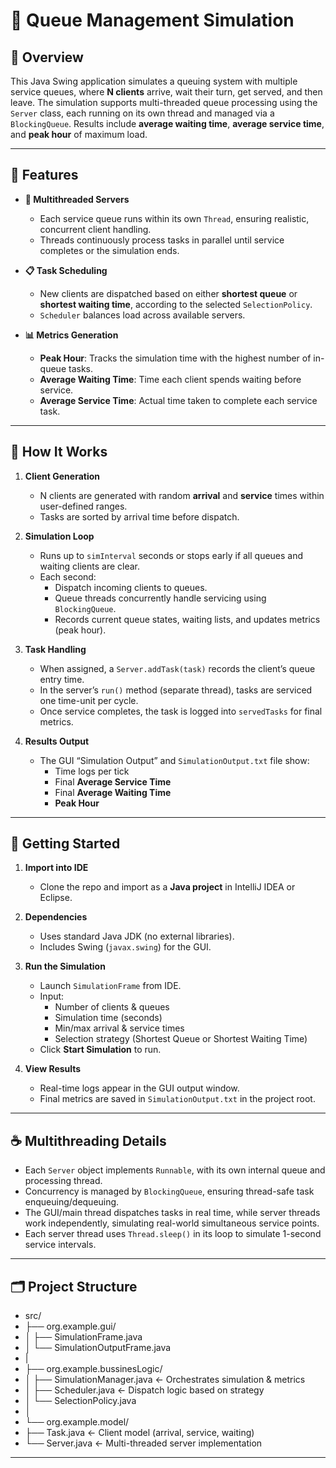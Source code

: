 # 🧮 Queue Management Simulation

## 📘 Overview
This Java Swing application simulates a queuing system with multiple service queues, where **N clients** arrive, wait their turn, get served, and then leave. The simulation supports multi-threaded queue processing using the `Server` class, each running on its own thread and managed via a `BlockingQueue`. Results include **average waiting time**, **average service time**, and **peak hour** of maximum load.

---

## 🔧 Features

- **🏃 Multithreaded Servers**
  - Each service queue runs within its own `Thread`, ensuring realistic, concurrent client handling.
  - Threads continuously process tasks in parallel until service completes or the simulation ends.

- **📋 Task Scheduling**
  - New clients are dispatched based on either **shortest queue** or **shortest waiting time**, according to the selected `SelectionPolicy`.
  - `Scheduler` balances load across available servers.

- **📊 Metrics Generation**
  - **Peak Hour**: Tracks the simulation time with the highest number of in-queue tasks.
  - **Average Waiting Time**: Time each client spends waiting before service.
  - **Average Service Time**: Actual time taken to complete each service task.

---

## 🧠 How It Works

1. **Client Generation**  
   - N clients are generated with random **arrival** and **service** times within user-defined ranges.
   - Tasks are sorted by arrival time before dispatch.

2. **Simulation Loop**  
   - Runs up to `simInterval` seconds or stops early if all queues and waiting clients are clear.
   - Each second:
     - Dispatch incoming clients to queues.
     - Queue threads concurrently handle servicing using `BlockingQueue`.
     - Records current queue states, waiting lists, and updates metrics (peak hour).

3. **Task Handling**  
   - When assigned, a `Server.addTask(task)` records the client’s queue entry time.
   - In the server’s `run()` method (separate thread), tasks are serviced one time-unit per cycle.
   - Once service completes, the task is logged into `servedTasks` for final metrics.

4. **Results Output**  
   - The GUI “Simulation Output” and `SimulationOutput.txt` file show:
     - Time logs per tick
     - Final **Average Service Time**
     - Final **Average Waiting Time**
     - **Peak Hour**

---

## 🧩 Getting Started

1. **Import into IDE**
   - Clone the repo and import as a **Java project** in IntelliJ IDEA or Eclipse.

2. **Dependencies**
   - Uses standard Java JDK (no external libraries).
   - Includes Swing (`javax.swing`) for the GUI.

3. **Run the Simulation**
   - Launch `SimulationFrame` from IDE.
   - Input:
     - Number of clients & queues
     - Simulation time (seconds)
     - Min/max arrival & service times
     - Selection strategy (Shortest Queue or Shortest Waiting Time)
   - Click **Start Simulation** to run.

4. **View Results**
   - Real-time logs appear in the GUI output window.
   - Final metrics are saved in `SimulationOutput.txt` in the project root.

---

## ☕ Multithreading Details

- Each `Server` object implements `Runnable`, with its own internal queue and processing thread.
- Concurrency is managed by `BlockingQueue`, ensuring thread-safe task enqueuing/dequeuing.
- The GUI/main thread dispatches tasks in real time, while server threads work independently, simulating real-world simultaneous service points.
- Each server thread uses `Thread.sleep()` in its loop to simulate 1-second service intervals.

---

## 🗂️ Project Structure
 - src/
 - ├── org.example.gui/
 - │ ├── SimulationFrame.java
 - │ └── SimulationOutputFrame.java
 - |
 - ├── org.example.bussinesLogic/
 - │ ├── SimulationManager.java ← Orchestrates simulation & metrics
 - │ ├── Scheduler.java ← Dispatch logic based on strategy
 - │ └── SelectionPolicy.java
 - │
 - └── org.example.model/
 - ├── Task.java ← Client model (arrival, service, waiting)
 - └── Server.java ← Multi-threaded server implementation

 ---
